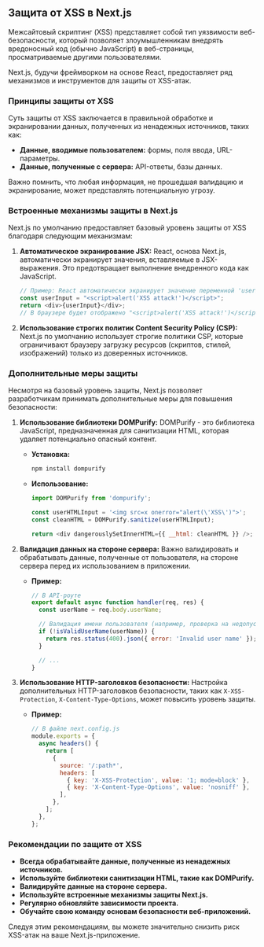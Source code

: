 ## Защита от XSS в Next.js

Межсайтовый скриптинг (XSS) представляет собой тип уязвимости веб-безопасности, который позволяет злоумышленникам внедрять вредоносный код (обычно JavaScript) в веб-страницы, просматриваемые другими пользователями. 

Next.js, будучи фреймворком на основе React, предоставляет ряд механизмов и инструментов для защиты от XSS-атак.

### Принципы защиты от XSS

Суть защиты от XSS заключается в правильной обработке и экранировании данных, полученных из ненадежных источников, таких как:

* **Данные, вводимые пользователем:**  формы, поля ввода, URL-параметры.
* **Данные, полученные с сервера:** API-ответы, базы данных.

Важно помнить, что любая информация, не прошедшая валидацию и экранирование, может представлять потенциальную угрозу.

### Встроенные механизмы защиты в Next.js

Next.js по умолчанию предоставляет базовый уровень защиты от XSS благодаря следующим механизмам:

1. **Автоматическое экранирование JSX:** React, основа Next.js, автоматически экранирует значения, вставляемые в JSX-выражения. Это предотвращает выполнение внедренного кода как JavaScript.
    ```javascript
    // Пример: React автоматически экранирует значение переменной 'userInput'
    const userInput = "<script>alert('XSS attack!')</script>";
    return <div>{userInput}</div>; 
    // В браузере будет отображено "<script>alert('XSS attack!')</script>", а не выполнена вредоносная функция
    ```

2. **Использование строгих политик Content Security Policy (CSP):** Next.js по умолчанию использует строгие политики CSP, которые ограничивают браузеру загрузку ресурсов (скриптов, стилей, изображений) только из доверенных источников.

### Дополнительные меры защиты

Несмотря на базовый уровень защиты, Next.js позволяет разработчикам принимать дополнительные меры для повышения безопасности:

1. **Использование библиотеки DOMPurify:** DOMPurify - это библиотека JavaScript, предназначенная для санитизации HTML, которая удаляет потенциально опасный контент.

    * **Установка:**
        ```bash
        npm install dompurify
        ```

    * **Использование:**
        ```javascript
        import DOMPurify from 'dompurify';

        const userHTMLInput = '<img src=x onerror="alert(\'XSS\')">';
        const cleanHTML = DOMPurify.sanitize(userHTMLInput);

        return <div dangerouslySetInnerHTML={{ __html: cleanHTML }} />; 
        ```

2. **Валидация данных на стороне сервера:** Важно валидировать и обрабатывать данные, полученные от пользователя, на стороне сервера перед их использованием в приложении.

    * **Пример:**
        ```javascript
        // В API-роуте
        export default async function handler(req, res) {
          const userName = req.body.userName;

          // Валидация имени пользователя (например, проверка на недопустимые символы)
          if (!isValidUserName(userName)) {
            return res.status(400).json({ error: 'Invalid user name' });
          }

          // ...
        }
        ```

3. **Использование HTTP-заголовков безопасности:** Настройка дополнительных HTTP-заголовков безопасности, таких как `X-XSS-Protection`, `X-Content-Type-Options`, может повысить уровень защиты.

    * **Пример:**
        ```javascript
        // В файле next.config.js
        module.exports = {
          async headers() {
            return [
              {
                source: '/:path*',
                headers: [
                  { key: 'X-XSS-Protection', value: '1; mode=block' },
                  { key: 'X-Content-Type-Options', value: 'nosniff' },
                ],
              },
            ];
          },
        };
        ```

### Рекомендации по защите от XSS

* **Всегда обрабатывайте данные, полученные из ненадежных источников.**
* **Используйте библиотеки санитизации HTML, такие как DOMPurify.**
* **Валидируйте данные на стороне сервера.**
* **Используйте встроенные механизмы защиты Next.js.**
* **Регулярно обновляйте зависимости проекта.**
* **Обучайте свою команду основам безопасности веб-приложений.**

Следуя этим рекомендациям, вы можете значительно снизить риск XSS-атак на ваше Next.js-приложение.
